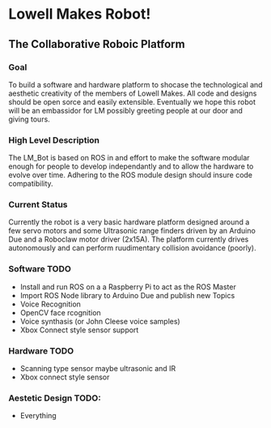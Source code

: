 # Lowell Makes Robot!


## The Collaborative Roboic Platform

### Goal ###

To build a software and hardware platform to shocase the technological and aesthetic 
creativity of the members of Lowell Makes.  All code and designs should be open sorce 
and easily extensible.  Eventually we hope this robot will be an embassidor for LM 
possibly greeting people at our door and giving tours.

### High Level Description ###

The LM_Bot is based on ROS in and effort to make the software modular enough for people 
to develop independantly and to allow the hardware to evolve over time.  Adhering to the 
ROS module design should insure code compatibility.

### Current Status ###

Currently the robot is a very basic hardware platform designed around a few servo motors 
and some Ultrasonic range finders driven by an Arduino Due and a Roboclaw motor driver (2x15A).
 The platform currently drives autonomously and can perform ruudimentary collision avoidance (poorly).

### Software TODO ###
  * Install and run ROS on a a Raspberry Pi to act as the ROS Master
  * Import ROS Node library to Arduino Due and publish new Topics
  * Voice Recognition
  * OpenCV face rcognition
  * Voice synthasis (or John Cleese voice samples)
  * Xbox Connect style sensor support

### Hardware TODO ###
  * Scanning type sensor maybe ultrasonic and IR
  * Xbox connect style sensor

### Aestetic Design TODO: ###
  * Everything 
